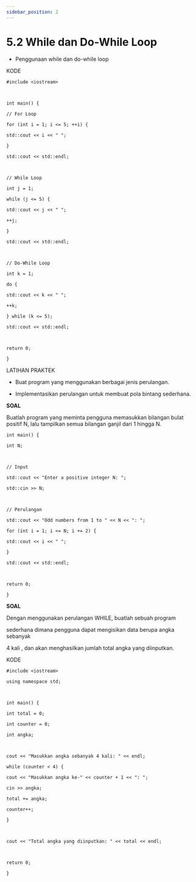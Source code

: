 ```yaml
---
sidebar_position: 2
---
```


# 5.2 While dan Do-While Loop	


-   Penggunaan while dan do-while loop
    

KODE
```
#include <iostream>

  

int main() {

// For Loop

for (int i = 1; i <= 5; ++i) {

std::cout << i << " ";

}

std::cout << std::endl;

  

// While Loop

int j = 1;

while (j <= 5) {

std::cout << j << " ";

++j;

}

std::cout << std::endl;

  

// Do-While Loop

int k = 1;

do {

std::cout << k << " ";

++k;

} while (k <= 5);

std::cout << std::endl;

  

return 0;

}
```
  

LATIHAN PRAKTEK

-   Buat program yang menggunakan berbagai jenis perulangan.
    
-   Implementasikan perulangan untuk membuat pola bintang sederhana.
    


**SOAL**

Buatlah program yang meminta pengguna memasukkan bilangan bulat positif N, lalu tampilkan semua bilangan ganjil dari 1 hingga N.

  
```
int main() {

int N;

  

// Input

std::cout << "Enter a positive integer N: ";

std::cin >> N;

  

// Perulangan

std::cout << "Odd numbers from 1 to " << N << ": ";

for (int i = 1; i <= N; i += 2) {

std::cout << i << " ";

}

std::cout << std::endl;

  

return 0;

}
```



**SOAL**

  

Dengan menggunakan perulangan WHILE, buatlah sebuah program

sederhana dimana pengguna dapat mengisikan data berupa angka sebanyak

4 kali , dan akan menghasilkan jumlah total angka yang diinputkan.

  

KODE

  
```
#include <iostream>

using namespace std;

  

int main() {

int total = 0;

int counter = 0;

int angka;

  

cout << "Masukkan angka sebanyak 4 kali: " << endl;

while (counter < 4) {

cout << "Masukkan angka ke-" << counter + 1 << ": ";

cin >> angka;

total += angka;

counter++;

}

  

cout << "Total angka yang diinputkan: " << total << endl;

  

return 0;

}
```